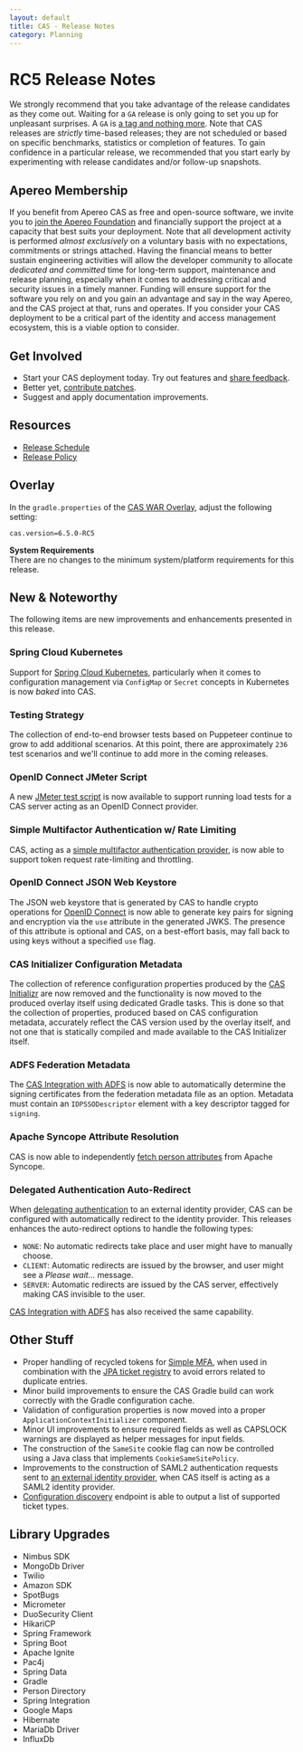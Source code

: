 ```yaml
---
layout: default
title: CAS - Release Notes
category: Planning
---
```


# RC5 Release Notes

We strongly recommend that you take advantage of the release candidates as they come out. Waiting
for a `GA` release is only going to set you up for unpleasant surprises. A `GA`
is [a tag and nothing more](https://apereo.github.io/2017/03/08/the-myth-of-ga-rel/). Note that CAS
releases are *strictly* time-based releases; they are not scheduled or based on
specific benchmarks, statistics or completion of features. To gain confidence in
a particular release, we recommended that you start early by
experimenting with release candidates and/or follow-up snapshots.

## Apereo Membership

If you benefit from Apereo CAS as free and open-source software, we
invite you to [join the Apereo Foundation](https://www.apereo.org/content/apereo-membership)
and financially support the project at a capacity that best suits your
deployment. Note that all development activity is performed
*almost exclusively* on a voluntary basis with no expectations, commitments or strings
attached. Having the financial means to better sustain engineering activities will allow
the developer community to allocate *dedicated and committed* time for long-term
support, maintenance and release planning, especially when it comes to addressing
critical and security issues in a timely manner. Funding will ensure support for
the software you rely on and you gain an advantage and say in the way Apereo, and
the CAS project at that, runs and operates. If you consider your CAS deployment to
be a critical part of the identity and access management ecosystem, this is a viable option to consider.

## Get Involved

- Start your CAS deployment today. Try out features and [share feedback](/cas/Mailing-Lists.html).
- Better yet, [contribute patches](/cas/developer/Contributor-Guidelines.html).
- Suggest and apply documentation improvements.

## Resources

- [Release Schedule](https://github.com/apereo/cas/milestones)
- [Release Policy](/cas/developer/Release-Policy.html)

## Overlay

In the `gradle.properties` of the [CAS WAR Overlay](../installation/WAR-Overlay-Installation.html), 
adjust the following setting:

```properties
cas.version=6.5.0-RC5
```

<div class="alert alert-info">
<strong>System Requirements</strong><br/>There are no changes to the 
minimum system/platform requirements for this release.
</div>

## New & Noteworthy

The following items are new improvements and enhancements presented in this release.
 
### Spring Cloud Kubernetes

Support for [Spring Cloud Kubernetes](../configuration/Configuration-Server-Management-SpringCloud-Kubernetes.html), 
particularly when it comes to configuration management via `ConfigMap`
or `Secret` concepts in Kubernetes is now *baked* into CAS.

### Testing Strategy

The collection of end-to-end browser tests based on Puppeteer continue to grow
to add additional scenarios. At this point, there are
approximately `236` test scenarios and we'll continue to add more in the coming releases.
   
### OpenID Connect JMeter Script
   
A new [JMeter test script](../high_availability/Performance-Testing-JMeter.html) is now 
available to support running load tests for a CAS server acting as an OpenID Connect provider.
  
### Simple Multifactor Authentication w/ Rate Limiting
                            
CAS, acting as a [simple multifactor authentication provider](../mfa/Simple-Multifactor-Authentication.html),
is now able to support token request rate-limiting and throttling.

### OpenID Connect JSON Web Keystore

The JSON web keystore that is generated by CAS to handle crypto 
operations for [OpenID Connect](../authentication/OIDC-Authentication-JWKS.html) is now able to generate 
key pairs for signing and encryption via the `use` attribute in the generated JWKS. The presence of 
this attribute is optional and CAS, on a best-effort basis, may fall back to using keys without a specified `use` flag.

### CAS Initializer Configuration Metadata

The collection of reference configuration properties produced by the [CAS Initializr](../installation/WAR-Overlay-Initializr.html)
are now removed and the functionality is now moved to the produced overlay itself using dedicated Gradle tasks. This is done so
that the collection of properties, produced based on CAS configuration metadata, accurately reflect the CAS version used by
the overlay itself, and not one that is statically compiled and made available to the CAS Initializer itself. 
 
### ADFS Federation Metadata

The [CAS Integration with ADFS](../integration/ADFS-Integration.html) is now able to automatically determine the 
signing certificates from the federation metadata file as an option. Metadata must contain an `IDPSSODescriptor` element
with a key descriptor tagged for `signing`.
     
### Apache Syncope Attribute Resolution

CAS is now able to independently [fetch person attributes](../integration/Attribute-Resolution-Syncope.html) from Apache Syncope.

### Delegated Authentication Auto-Redirect

When [delegating authentication](../integration/Delegate-Authentication.html) to an external identity provider,
CAS can be configured with automatically redirect to the identity provider. This releases enhances the auto-redirect options to
handle the following types:

- `NONE`: No automatic redirects take place and user might have to manually choose.
- `CLIENT`: Automatic redirects are issued by the browser, and user might see a *Please wait...* message.
- `SERVER`: Automatic redirects are issued by the CAS server, effectively making CAS invisible to the user.

[CAS Integration with ADFS](../integration/ADFS-Integration.html) has also received the same capability.

## Other Stuff
   
- Proper handling of recycled tokens for [Simple MFA](../mfa/Simple-Multifactor-Authentication.html), when used in combination with the [JPA ticket registry](../ticketing/JPA-Ticket-Registry.html) to avoid errors related to duplicate entries. 
- Minor build improvements to ensure the CAS Gradle build can work correctly with the Gradle configuration cache.
- Validation of configuration properties is now moved into a proper `ApplicationContextInitializer` component.
- Minor UI improvements to ensure required fields as well as CAPSLOCK warnings are displayed as helper messages for input fields.
- The construction of the `SameSite` cookie flag can now be controlled using a Java class that implements `CookieSameSitePolicy`.
- Improvements to the construction of SAML2 authentication requests sent to [an external identity provider](../integration/Delegate-Authentication-SAML.html), when CAS itself is acting as a SAML2 identity provider.
- [Configuration discovery](../configuration/Configuration-Discovery.html) endpoint is able to output a list of supported ticket types.

## Library Upgrades

- Nimbus SDK
- MongoDb Driver
- Twilio
- Amazon SDK
- SpotBugs
- Micrometer
- DuoSecurity Client
- HikariCP
- Spring Framework
- Spring Boot
- Apache Ignite
- Pac4j
- Spring Data
- Gradle
- Person Directory
- Spring Integration
- Google Maps
- Hibernate
- MariaDb Driver
- InfluxDb
